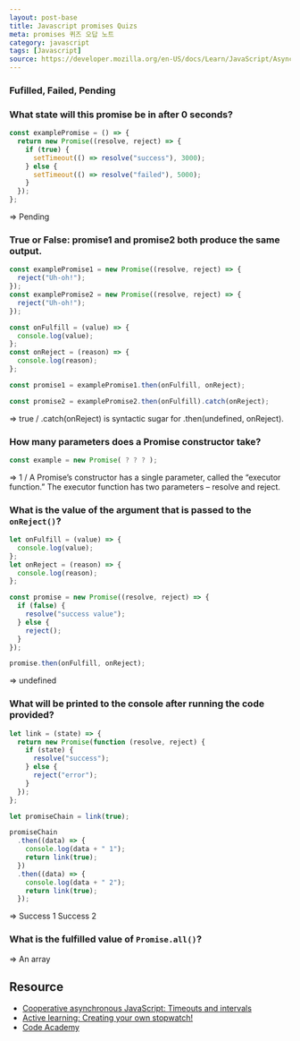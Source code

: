 ```yaml
---
layout: post-base
title: Javascript promises Quizs
meta: promises 퀴즈 오답 노트
category: javascript
tags: [Javascript]
source: https://developer.mozilla.org/en-US/docs/Learn/JavaScript/Asynchronous/Promises
---
```


### Fufilled, Failed, Pending

### What state will this promise be in after 0 seconds?

```js
const examplePromise = () => {
  return new Promise((resolve, reject) => {
    if (true) {
      setTimeout(() => resolve("success"), 3000);
    } else {
      setTimeout(() => resolve("failed"), 5000);
    }
  });
};
```

=> Pending

### True or False: promise1 and promise2 both produce the same output.

```js
const examplePromise1 = new Promise((resolve, reject) => {
  reject("Uh-oh!");
});
const examplePromise2 = new Promise((resolve, reject) => {
  reject("Uh-oh!");
});

const onFulfill = (value) => {
  console.log(value);
};
const onReject = (reason) => {
  console.log(reason);
};

const promise1 = examplePromise1.then(onFulfill, onReject);

const promise2 = examplePromise2.then(onFulfill).catch(onReject);
```

=> true / .catch(onReject) is syntactic sugar for .then(undefined, onReject).

### How many parameters does a Promise constructor take?

```js
const example = new Promise( ? ? ? );
```

=> 1 / A Promise’s constructor has a single parameter, called the “executor function.” The executor function has two parameters – resolve and reject.

### What is the value of the argument that is passed to the `onReject()`?

```js
let onFulfill = (value) => {
  console.log(value);
};
let onReject = (reason) => {
  console.log(reason);
};

const promise = new Promise((resolve, reject) => {
  if (false) {
    resolve("success value");
  } else {
    reject();
  }
});

promise.then(onFulfill, onReject);
```

=> undefined

### What will be printed to the console after running the code provided?

```js
let link = (state) => {
  return new Promise(function (resolve, reject) {
    if (state) {
      resolve("success");
    } else {
      reject("error");
    }
  });
};

let promiseChain = link(true);

promiseChain
  .then((data) => {
    console.log(data + " 1");
    return link(true);
  })
  .then((data) => {
    console.log(data + " 2");
    return link(true);
  });
```

=> Success 1 Success 2

### What is the fulfilled value of `Promise.all()`?

=> An array

## Resource

- [Cooperative asynchronous JavaScript: Timeouts and intervals](https://developer.mozilla.org/en-US/docs/Learn/JavaScript/Asynchronous/Timeouts_and_intervals)
- [Active learning: Creating your own stopwatch!](https://github.com/mdn/learning-area/blob/main/javascript/asynchronous/loops-and-intervals/setinterval-stopwatch.html)
- [Code Academy](codecademy.com)
